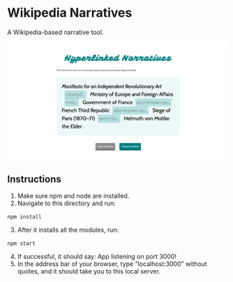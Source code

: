 # Wikipedia Narratives

A Wikipedia-based narrative tool.

![Webpage with a text box of random items connected with text fields for user input](documentation/2019-12-02%204%20fill%20in.png)

## Instructions

1. Make sure npm and node are installed.
2. Navigate to this directory and run:
```
npm install
```
3. After it installs all the modules, run:
```
npm start
```
4. If successful, it should say: App listening on port 3000!
5. In the address bar of your browser, type "localhost:3000" without quotes, and it should take you to this local server.